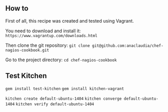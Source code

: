 ## How to

First of all, this recipe was created and tested using Vagrant.

You need to download and install it: ``https://www.vagrantup.com/downloads.html``

Then clone the git repository: ``git clone git@github.com:anaclaudia/chef-nagios-cookbook.git``

Go to the project directory: ``cd chef-nagios-cookbook``

## Test Kitchen

``gem install test-kitchen``
``gem install kitchen-vagrant``

``kitchen create default-ubuntu-1404``
``kitchen converge default-ubuntu-1404``
``kitchen verify default-ubuntu-1404``
